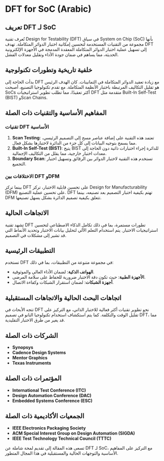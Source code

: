 # DFT for SoC (Arabic)

## تعريف DFT لـ SoC
تُعرف تقنية Design for Testability (DFT) في سياق System on Chip (SoC) بأنها مجموعة من التقنيات المستخدمة لتحسين إمكانية اختبار الدوائر المتكاملة. تهدف DFT إلى تسهيل عملية اختبار الدوائر المتكاملة المعقدة المدمجة في الأجهزة الإلكترونية الحديثة، مما يساهم في ضمان جودة الأداء وتقليل معدلات الفشل.

## خلفية تاريخية وتطورات تكنولوجية
بدأت الحاجة إلى DFT مع زيادة تعقيد الدوائر المتكاملة في الثمانينات. كان الهدف الرئيس هو تقليل التكاليف المرتبطة باختبار الأنظمة المتكاملة. مع تقدم تكنولوجيا التصنيع، أصبحت SoCs أكثر تعقيدًا، مما تطلب تطوير استراتيجيات DFT متقدمة مثل Built-In Self-Test (BIST) وScan Chains.

## المفاهيم الأساسية والتقنيات ذات الصلة
### تقنيات DFT الأساسية
1. **Scan Testing**: تعتمد هذه التقنية على إضافة عناصر مسح إلى التصميم الرئيسي، مما يسمح بتوجيه البيانات إلى كل جزء من الدائرة لاختبارها بشكل فعال.
2. **Built-In Self-Test (BIST)**: يتيح BIST للدائرة إجراء اختبارات ذاتية دون الحاجة إلى معدات اختبار خارجية، مما يقلل من التكاليف الإجمالية.
3. **Boundary Scan**: تستخدم هذه التقنية لاختبار الدوائر بين الرقائق وتسهيل اختبار التجميع.

### الاختلافات بين DFT وDFM
بينما تركز DFT على تحسين قابلية الاختبار، تركز Design for Manufacturability (DFM) على تحسين عملية التصنيع. DFT تهتم بكيفية اختبار التصميم بعد تصنيعه، بينما DFM تتعلق بكيفية تصميم الدائرة بشكل يسهل تصنيعها.

## الاتجاهات الحالية
تشهد تقنية DFT تطورات مستمرة، بما في ذلك تكامل الذكاء الاصطناعي لتحسين استراتيجيات الاختبار. يتم استخدام التعلم الآلي لتحليل بيانات الاختبار وتحديد الأنماط التي قد تشير إلى مشكلات في التصميم.

## التطبيقات الرئيسية
تستخدم DFT في مجموعة متنوعة من التطبيقات، بما في ذلك:
- **الهواتف الذكية**: لضمان الأداء العالي والموثوقية.
- **الأجهزة الطبية**: حيث تكون دقة الاختبار ضرورية للحفاظ على سلامة المرضى.
- **أجهزة الشبكات**: لضمان استقرار الشبكات وكفاءة الاتصال.

## اتجاهات البحث الحالية والاتجاهات المستقبلية
تتجه الأبحاث في DFT نحو تطوير تقنيات أكثر فعالية للاختبار الذاتي، مع التركيز على تقليل الوقت والتكلفة. كما يتم استكشاف استخدام تكنولوجيا النانو في تصميم DFT، مما قد يغير من طرق الاختبار التقليدية.

## الشركات ذات الصلة
- **Synopsys**
- **Cadence Design Systems**
- **Mentor Graphics**
- **Texas Instruments**

## المؤتمرات ذات الصلة
- **International Test Conference (ITC)**
- **Design Automation Conference (DAC)**
- **Embedded Systems Conference (ESC)**

## الجمعيات الأكاديمية ذات الصلة
- **IEEE Electronics Packaging Society**
- **ACM Special Interest Group on Design Automation (SIGDA)**
- **IEEE Test Technology Technical Council (TTTC)**

تسعى هذه المقالة إلى تقديم لمحة شاملة عن DFT لـ SoC، مع التركيز على المفاهيم الأساسية والتوجهات الحالية والمستقبلية في هذا المجال المتطور.